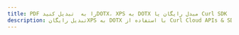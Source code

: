 ---title: PDF را به  تبدیل کنیدDOTX، XPS به DOTX مبدل رایگان یا Curl SDKdescription: تبدیل رایگانXPS به DOTX با استفاده از Curl Cloud APIs & SDK همچنین اسناد PDF را در Cloud ایجاد، ویرایش و رندر کنید.---